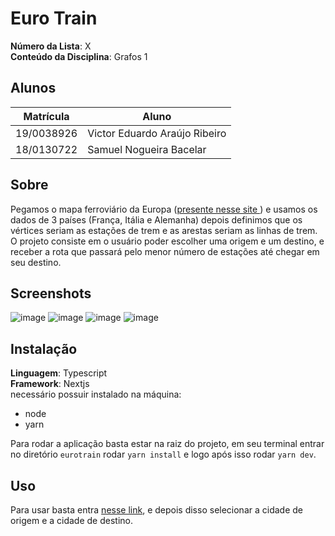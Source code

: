 # Euro Train

**Número da Lista**: X<br>
**Conteúdo da Disciplina**: Grafos 1<br>

## Alunos
|Matrícula | Aluno |
| -- | -- |
| 19/0038926  |  Victor Eduardo Araújo Ribeiro |
| 18/0130722  |  Samuel Nogueira Bacelar |

## Sobre 
Pegamos o mapa ferroviário da Europa ([presente nesse site ](https://www.eurail.com/pt/plan-your-trip/railway-map)) e usamos os dados de 3 países (França, Itália e Alemanha) depois definimos que os vértices seriam as estações de trem e as arestas seriam as linhas de trem. O projeto consiste em o usuário poder escolher uma origem e um destino, e receber a rota que passará pelo menor número de estações até chegar em seu destino. 

## Screenshots
![image](https://user-images.githubusercontent.com/78758172/175771198-79e25f22-027e-4900-abf5-ab3d87a3baf4.png)
![image](https://user-images.githubusercontent.com/48574832/175819677-337b8e9e-feb8-4b8b-9fdc-219ecd8e947a.png)
![image](https://user-images.githubusercontent.com/48574832/175819654-c9ca3b4b-1fe7-4395-8285-f8d298bd2ce9.png)
![image](https://user-images.githubusercontent.com/78758172/175771181-2ee12bdb-8454-4034-a97c-d2961417e986.png)

## Instalação 
**Linguagem**: Typescript<br>
**Framework**: Nextjs<br>
necessário possuir instalado na máquina:
* node
* yarn

Para rodar a aplicação basta estar na raiz do projeto, em seu terminal entrar no diretório `eurotrain` rodar `yarn install` e logo após isso rodar `yarn dev`.
  
## Uso 
Para usar basta entra [nesse link](https://grafos1-euro-train.vercel.app/), e depois disso selecionar a cidade de origem e a cidade de destino.  
<!--
## Outros 
Quaisquer outras informações sobre seu projeto podem ser descritas abaixo.
-->
